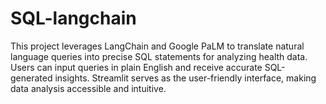 # SQL-langchain
This project leverages LangChain and Google PaLM to translate natural language queries into precise SQL statements for analyzing health data. Users can input queries in plain English and receive accurate SQL-generated insights. Streamlit serves as the user-friendly interface, making data analysis accessible and intuitive.
